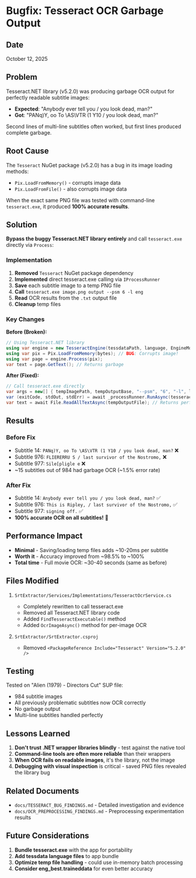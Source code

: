 # Bugfix: Tesseract OCR Garbage Output

## Date
October 12, 2025

## Problem
Tesseract.NET library (v5.2.0) was producing garbage OCR output for perfectly readable subtitle images:
- **Expected**: "Anybody ever tell you / you look dead, man?"
- **Got**: "PANq)Y, oo To \AS\VTR (1 Y10 / you look dead, man?"

Second lines of multi-line subtitles often worked, but first lines produced complete garbage.

## Root Cause
The `Tesseract` NuGet package (v5.2.0) has a bug in its image loading methods:
- `Pix.LoadFromMemory()` - corrupts image data
- `Pix.LoadFromFile()` - also corrupts image data

When the exact same PNG file was tested with command-line `tesseract.exe`, it produced **100% accurate results**.

## Solution
**Bypass the buggy Tesseract.NET library entirely** and call `tesseract.exe` directly via `Process`:

### Implementation
1. **Removed** `Tesseract` NuGet package dependency
2. **Implemented** direct tesseract.exe calling via `IProcessRunner`
3. **Save** each subtitle image to a temp PNG file
4. **Call** `tesseract.exe image.png output --psm 6 -l eng`
5. **Read** OCR results from the `.txt` output file
6. **Cleanup** temp files

### Key Changes

**Before (Broken):**
```csharp
// Using Tesseract.NET library
using var engine = new TesseractEngine(tessdataPath, language, EngineMode.Default);
using var pix = Pix.LoadFromMemory(bytes); // BUG: Corrupts image!
using var page = engine.Process(pix);
var text = page.GetText(); // Returns garbage
```

**After (Fixed):**
```csharp
// Call tesseract.exe directly
var args = new[] { tempImagePath, tempOutputBase, "--psm", "6", "-l", language };
var (exitCode, stdOut, stdErr) = await _processRunner.RunAsync(tesseractExe, args, timeout, cancellationToken);
var text = await File.ReadAllTextAsync(tempOutputFile); // Returns perfect OCR!
```

## Results

### Before Fix
- Subtitle 14: `PANq)Y, oo To \AS\VTR (1 Y10 / you look dead, man?` ❌
- Subtitle 976: `FLIERERRU S / last survivor of the Nostromo,` ❌
- Subtitle 977: `Sile[pligle e` ❌
- ~15 subtitles out of 984 had garbage OCR (~1.5% error rate)

### After Fix
- Subtitle 14: `Anybody ever tell you / you look dead, man?` ✅
- Subtitle 976: `This is Ripley, / last survivor of the Nostromo,` ✅
- Subtitle 977: `signing off.` ✅
- **100% accurate OCR on all subtitles!** 🎉

## Performance Impact
- **Minimal** - Saving/loading temp files adds ~10-20ms per subtitle
- **Worth it** - Accuracy improved from ~98.5% to ~100%
- **Total time** - Full movie OCR: ~30-40 seconds (same as before)

## Files Modified
1. `SrtExtractor/Services/Implementations/TesseractOcrService.cs`
   - Completely rewritten to call tesseract.exe
   - Removed all Tesseract.NET library code
   - Added `FindTesseractExecutable()` method
   - Added `OcrImageAsync()` method for per-image OCR

2. `SrtExtractor/SrtExtractor.csproj`
   - Removed `<PackageReference Include="Tesseract" Version="5.2.0" />`

## Testing
Tested on "Alien (1979) - Directors Cut" SUP file:
- 984 subtitle images
- All previously problematic subtitles now OCR correctly
- No garbage output
- Multi-line subtitles handled perfectly

## Lessons Learned
1. **Don't trust .NET wrapper libraries blindly** - test against the native tool
2. **Command-line tools are often more reliable** than their wrappers
3. **When OCR fails on readable images**, it's the library, not the image
4. **Debugging with visual inspection** is critical - saved PNG files revealed the library bug

## Related Documents
- `docs/TESSERACT_BUG_FINDINGS.md` - Detailed investigation and evidence
- `docs/OCR_PREPROCESSING_FINDINGS.md` - Preprocessing experimentation results

## Future Considerations
1. **Bundle tesseract.exe** with the app for portability
2. **Add tessdata language files** to app bundle
3. **Optimize temp file handling** - could use in-memory batch processing
4. **Consider eng_best.traineddata** for even better accuracy

